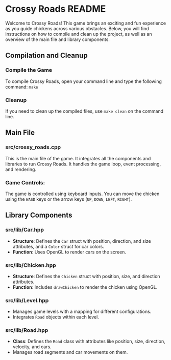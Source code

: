 # Crossy Roads README

Welcome to Crossy Roads! This game brings an exciting and fun experience as you guide chickens across various obstacles. Below, you will find instructions on how to compile and clean up the project, as well as an overview of the main file and library components.

## Compilation and Cleanup

### Compile the Game
To compile Crossy Roads, open your command line and type the following command: `make`

### Cleanup
If you need to clean up the compiled files, use `make clean` on the command line.

## Main File

### src/crossy_roads.cpp
This is the main file of the game. It integrates all the components and libraries to run Crossy Roads. It handles the game loop, event processing, and rendering.

### Game Controls:
The game is controlled using keyboard inputs. You can move the chicken using the `WASD` keys or the arrow keys (`UP`, `DOWN`, `LEFT`, `RIGHT`).

## Library Components

### src/lib/Car.hpp
- **Structure**: Defines the `Car` struct with position, direction, and size attributes, and a `Color` struct for car colors.
- **Function**: Uses OpenGL to render cars on the screen.

### src/lib/Chicken.hpp
- **Structure**: Defines the `Chicken` struct with position, size, and direction attributes.
- **Function**: Includes `drawChicken` to render the chicken using OpenGL.

### src/lib/Level.hpp
- Manages game levels with a mapping for different configurations.
- Integrates `Road` objects within each level.

### src/lib/Road.hpp
- **Class**: Defines the `Road` class with attributes like position, size, direction, velocity, and cars.
- Manages road segments and car movements on them.
